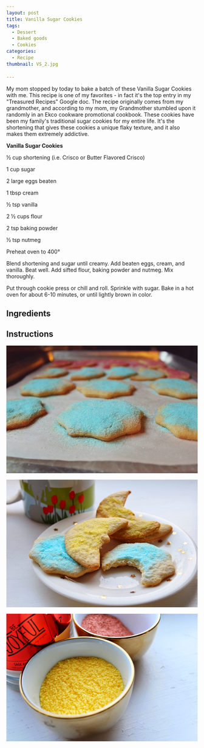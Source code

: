 ```yaml
---
layout: post
title: Vanilla Sugar Cookies
tags:
  - Dessert
  - Baked goods
  - Cookies
categories:
  - Recipe
thumbnail: VS_2.jpg

---
```


My mom stopped by today to bake a batch of these Vanilla Sugar Cookies with me. This recipe is one of my favorites - in fact it's the top entry in my "Treasured Recipes" Google doc. The recipe originally comes from my grandmother, and according to my mom, my Grandmother stumbled upon it randomly in an Ekco cookware promotional cookbook. These cookies have been my family's traditional sugar cookies for my entire life. It's the shortening that gives these cookies a unique flaky texture, and it also makes them extremely addictive.

**Vanilla Sugar Cookies**

  

½ cup shortening (i.e. Crisco or Butter Flavored Crisco)

1 cup sugar

2 large eggs beaten

1 tbsp cream

½ tsp vanilla

2 ½ cups flour

2 tsp baking powder

½ tsp nutmeg

  
  

Preheat oven to 400°

  
  

Blend shortening and sugar until creamy. Add beaten eggs, cream, and vanilla. Beat well. Add sifted flour, baking powder and nutmeg. Mix thoroughly.

  
  

Put through cookie press or chill and roll. Sprinkle with sugar. Bake in a hot oven for about 6-10 minutes, or until lightly brown in color.

## Ingredients



## Instructions







![Image of Vanilla Sugar Cookies.](/upload/VS_1.jpg)

![Image of Vanilla Sugar Cookies.](/upload/VS_3.jpg)

![Image of Vanilla Sugar Cookies.](/upload/Sugar_1.jpg)